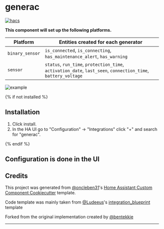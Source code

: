 # generac

[![hacs][hacsbadge]][hacs]

**This component will set up the following platforms.**

| Platform        | Entities created for each generator                                                                           |
| --------------- | ------------------------------------------------------------------------------------------------------------- |
| `binary_sensor` | `is_connected`, `is_connecting`, `has_maintenance_alert`, `has_warning`                                       |
| `sensor`        | `status`, `run_time`, `protection_time`, `activation_date`, `last_seen`, `connection_time`, `battery_voltage` |

![example][exampleimg]

{% if not installed %}

## Installation

1. Click install.
1. In the HA UI go to "Configuration" -> "Integrations" click "+" and search for "generac".

{% endif %}

## Configuration is done in the UI

<!---->

## Credits

This project was generated from [@oncleben31](https://github.com/oncleben31)'s [Home Assistant Custom Component Cookiecutter](https://github.com/oncleben31/cookiecutter-homeassistant-custom-component) template.

Code template was mainly taken from [@Ludeeus](https://github.com/ludeeus)'s [integration_blueprint][integration_blueprint] template

Forked from the original implementation created by [@bentekkie](https://github.com/bentekkie/ha-generac)

---

[integration_blueprint]: https://github.com/custom-components/integration_blueprint
[buymecoffee]: https://www.buymeacoffee.com/ludeeus
[buymecoffeebadge]: https://img.shields.io/badge/buy%20me%20a%20coffee-donate-yellow.svg?style=for-the-badge
[commits-shield]: https://img.shields.io/github/commit-activity/y/bentekkie/ha-generac.svg?style=for-the-badge
[commits]: https://github.com/binarydev/ha-generac/commits/main
[hacs]: https://hacs.xyz
[hacsbadge]: https://img.shields.io/badge/HACS-Custom-orange.svg?style=for-the-badge
[discord]: https://discord.gg/Qa5fW2R
[discord-shield]: https://img.shields.io/discord/330944238910963714.svg?style=for-the-badge
[exampleimg]: example.png
[forum-shield]: https://img.shields.io/badge/community-forum-brightgreen.svg?style=for-the-badge
[forum]: https://community.home-assistant.io/
[license]: https://github.com/binarydev/ha-generac/blob/main/LICENSE
[license-shield]: https://img.shields.io/github/license/bentekkie/ha-generac.svg?style=for-the-badge
[maintenance-shield]: https://img.shields.io/badge/maintainer-%40bentekkie-blue.svg?style=for-the-badge
[releases-shield]: https://img.shields.io/github/release/bentekkie/ha-generac.svg?style=for-the-badge
[releases]: https://github.com/binarydev/ha-generac/releases
[user_profile]: https://github.com/binarydev
